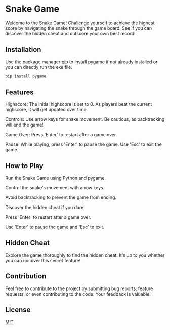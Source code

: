 # Snake Game

Welcome to the Snake Game! Challenge yourself to achieve the highest score by navigating the snake through the game board. See if you can discover the hidden cheat and outscore your own best record!

## Installation

Use the package manager [pip](https://pip.pypa.io/en/stable/) to install pygame if not already installed or you can directly run the exe file.

```bash
pip install pygame
```

## Features

Highscore: The initial highscore is set to 0. As players beat the current highscore, it will get updated over time.

Controls: Use arrow keys for snake movement. Be cautious, as backtracking will end the game!

Game Over: Press 'Enter' to restart after a game over.

Pause: While playing, press 'Enter' to pause the game. Use 'Esc' to exit the game.

## How to Play

Run the Snake Game using Python and pygame.

Control the snake's movement with arrow keys.

Avoid backtracking to prevent the game from ending.

Discover the hidden cheat if you dare!

Press 'Enter' to restart after a game over.

Use 'Enter' to pause the game and 'Esc' to exit.

## Hidden Cheat

Explore the game thoroughly to find the hidden cheat. It's up to you whether you can uncover this secret feature!

## Contribution

Feel free to contribute to the project by submitting bug reports, feature requests, or even contributing to the code. Your feedback is valuable!

## License

[MIT](https://choosealicense.com/licenses/mit/)